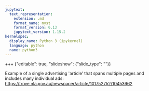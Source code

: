 ```yaml
---
jupytext:
  text_representation:
    extension: .md
    format_name: myst
    format_version: 0.13
    jupytext_version: 1.15.2
kernelspec:
  display_name: Python 3 (ipykernel)
  language: python
  name: python3
---
```


+++ {"editable": true, "slideshow": {"slide_type": ""}}

Example of a single advertising 'article' that spans multiple pages and includes many individual ads: https://trove.nla.gov.au/newspaper/article/101752752/10453662

```{code-cell} ipython3

```
